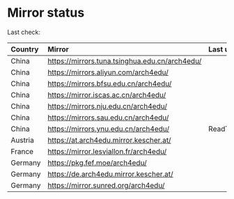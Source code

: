 <script src="./time.js"></script>
# Mirror status
Last check: <script type="text/javascript">localize(1687526854.341059);</script>

|Country|Mirror|Last update|
|:------|:-----|:----------|
|China|https://mirrors.tuna.tsinghua.edu.cn/arch4edu/|<script type="text/javascript">localize(1687502869);</script>|
|China|https://mirrors.aliyun.com/arch4edu/|<script type="text/javascript">localize(1687415469);</script>|
|China|https://mirrors.bfsu.edu.cn/arch4edu/|<script type="text/javascript">localize(1687458644);</script>|
|China|https://mirror.iscas.ac.cn/arch4edu/|<script type="text/javascript">localize(1687502869);</script>|
|China|https://mirrors.nju.edu.cn/arch4edu/|<script type="text/javascript">localize(1687458644);</script>|
|China|https://mirrors.sau.edu.cn/arch4edu/|<script type="text/javascript">localize(1673850842);</script>|
|China|https://mirrors.ynu.edu.cn/arch4edu/|ReadTimeout|
|Austria|https://at.arch4edu.mirror.kescher.at/|<script type="text/javascript">localize(1687502869);</script>|
|France|https://mirror.lesviallon.fr/arch4edu/|<script type="text/javascript">localize(1687502869);</script>|
|Germany|https://pkg.fef.moe/arch4edu/|<script type="text/javascript">localize(1687502869);</script>|
|Germany|https://de.arch4edu.mirror.kescher.at/|<script type="text/javascript">localize(1687502869);</script>|
|Germany|https://mirror.sunred.org/arch4edu/|<script type="text/javascript">localize(1687502869);</script>|

<script src="./tablefilter/tablefilter.js"></script>
<script src="./table.js"></script>